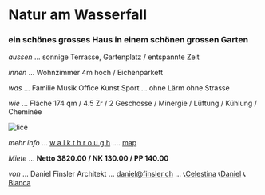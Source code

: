 # **Natur am Wasserfall**

### ein schönes grosses Haus in einem schönen grossen Garten

*aussen* ... sonnige Terrasse, Gartenplatz / entspannte Zeit

*innen* ... Wohnzimmer 4m hoch / Eichenparkett

*was* ... Familie Musik Office Kunst Sport ... ohne Lärm ohne Strasse

*wie* ... Fläche 174 qm  / 4.5 Zr  / 2 Geschosse  / Minergie / Lüftung / Kühlung / Cheminée

![lice](.attachments.5692/lice.gif)

*mehr info* ...  [w a l k t h r o u g h](https://my.matterport.com/show/?m=CShoARNzPcW)    ....    [map](https://www.openstreetmap.org/#map=19/47.512871/8.640164)

*Miete* ... **Netto 3820.00 / NK 130.00 / PP 140.00**

*von* ... Daniel Finsler Architekt ... [daniel@finsler.ch](mailto:daniel@finsler.ch) ... 📞[Celestina](tel:0765287583)  📞[Daniel](tel:0447711686)   📞[Bianca](tel:0762362609)  
